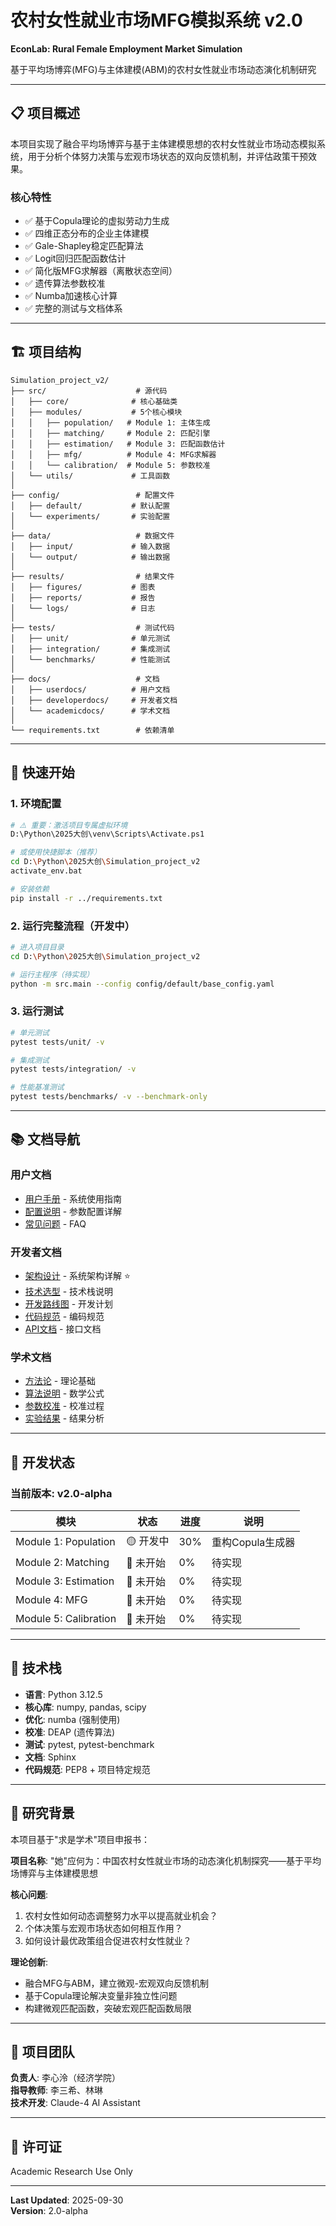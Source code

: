 # 农村女性就业市场MFG模拟系统 v2.0

**EconLab: Rural Female Employment Market Simulation**

基于平均场博弈(MFG)与主体建模(ABM)的农村女性就业市场动态演化机制研究

---

## 📋 项目概述

本项目实现了融合平均场博弈与基于主体建模思想的农村女性就业市场动态模拟系统，用于分析个体努力决策与宏观市场状态的双向反馈机制，并评估政策干预效果。

### 核心特性

- ✅ 基于Copula理论的虚拟劳动力生成
- ✅ 四维正态分布的企业主体建模  
- ✅ Gale-Shapley稳定匹配算法
- ✅ Logit回归匹配函数估计
- ✅ 简化版MFG求解器（离散状态空间）
- ✅ 遗传算法参数校准
- ✅ Numba加速核心计算
- ✅ 完整的测试与文档体系

---

## 🏗️ 项目结构

```
Simulation_project_v2/
├── src/                    # 源代码
│   ├── core/              # 核心基础类
│   ├── modules/           # 5个核心模块
│   │   ├── population/   # Module 1: 主体生成
│   │   ├── matching/     # Module 2: 匹配引擎
│   │   ├── estimation/   # Module 3: 匹配函数估计
│   │   ├── mfg/          # Module 4: MFG求解器
│   │   └── calibration/  # Module 5: 参数校准
│   └── utils/             # 工具函数
│
├── config/                 # 配置文件
│   ├── default/           # 默认配置
│   └── experiments/       # 实验配置
│
├── data/                   # 数据文件
│   ├── input/             # 输入数据
│   └── output/            # 输出数据
│
├── results/                # 结果文件
│   ├── figures/           # 图表
│   ├── reports/           # 报告
│   └── logs/              # 日志
│
├── tests/                  # 测试代码
│   ├── unit/              # 单元测试
│   ├── integration/       # 集成测试
│   └── benchmarks/        # 性能测试
│
├── docs/                   # 文档
│   ├── userdocs/          # 用户文档
│   ├── developerdocs/     # 开发者文档
│   └── academicdocs/      # 学术文档
│
└── requirements.txt        # 依赖清单
```

---

## 🚀 快速开始

### 1. 环境配置

```bash
# ⚠️ 重要：激活项目专属虚拟环境
D:\Python\2025大创\venv\Scripts\Activate.ps1

# 或使用快捷脚本（推荐）
cd D:\Python\2025大创\Simulation_project_v2
activate_env.bat

# 安装依赖
pip install -r ../requirements.txt
```

### 2. 运行完整流程（开发中）

```bash
# 进入项目目录
cd D:\Python\2025大创\Simulation_project_v2

# 运行主程序（待实现）
python -m src.main --config config/default/base_config.yaml
```

### 3. 运行测试

```bash
# 单元测试
pytest tests/unit/ -v

# 集成测试  
pytest tests/integration/ -v

# 性能基准测试
pytest tests/benchmarks/ -v --benchmark-only
```

---

## 📚 文档导航

### 用户文档
- [用户手册](docs/userdocs/user_manual.md) - 系统使用指南
- [配置说明](docs/userdocs/configuration_guide.md) - 参数配置详解
- [常见问题](docs/userdocs/faq.md) - FAQ

### 开发者文档
- [架构设计](docs/developerdocs/architecture.md) - 系统架构详解 ⭐
- [技术选型](docs/developerdocs/tech_stack.md) - 技术栈说明
- [开发路线图](docs/developerdocs/roadmap.md) - 开发计划
- [代码规范](docs/developerdocs/coding_standards.md) - 编码规范
- [API文档](docs/developerdocs/api_reference.md) - 接口文档

### 学术文档
- [方法论](docs/academicdocs/methodology.md) - 理论基础
- [算法说明](docs/academicdocs/algorithms.md) - 数学公式
- [参数校准](docs/academicdocs/calibration.md) - 校准过程
- [实验结果](docs/academicdocs/experiments.md) - 结果分析

---

## 🎯 开发状态

### 当前版本: v2.0-alpha

| 模块 | 状态 | 进度 | 说明 |
|------|------|------|------|
| Module 1: Population | 🟡 开发中 | 30% | 重构Copula生成器 |
| Module 2: Matching | 🔴 未开始 | 0% | 待实现 |
| Module 3: Estimation | 🔴 未开始 | 0% | 待实现 |
| Module 4: MFG | 🔴 未开始 | 0% | 待实现 |
| Module 5: Calibration | 🔴 未开始 | 0% | 待实现 |

---

## 🔬 技术栈

- **语言**: Python 3.12.5
- **核心库**: numpy, pandas, scipy
- **优化**: numba (强制使用)
- **校准**: DEAP (遗传算法)
- **测试**: pytest, pytest-benchmark
- **文档**: Sphinx
- **代码规范**: PEP8 + 项目特定规范

---

## 📖 研究背景

本项目基于"求是学术"项目申报书：

**项目名称**: "她"应何为：中国农村女性就业市场的动态演化机制探究——基于平均场博弈与主体建模思想

**核心问题**:
1. 农村女性如何动态调整努力水平以提高就业机会？
2. 个体决策与宏观市场状态如何相互作用？
3. 如何设计最优政策组合促进农村女性就业？

**理论创新**:
- 融合MFG与ABM，建立微观-宏观双向反馈机制
- 基于Copula理论解决变量非独立性问题
- 构建微观匹配函数，突破宏观匹配函数局限

---

## 👥 项目团队

**负责人**: 李心泠（经济学院）  
**指导教师**: 李三希、林琳  
**技术开发**: Claude-4 AI Assistant

---

## 📄 许可证

Academic Research Use Only

---

**Last Updated**: 2025-09-30  
**Version**: 2.0-alpha
